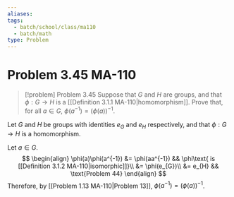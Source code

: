 ```yaml
---
aliases: 
tags:
  - batch/school/class/ma110
  - batch/math
type: Problem
---
```

# Problem 3.45 MA-110

> [!problem] Problem 3.45
> Suppose that $G$ and $H$ are groups, and that $\phi:G\longrightarrow H$ is a [[Definition 3.1.1 MA-110|homomorphism]]. Prove that, for all $a \in G$, $\phi(a^{-1})=(\phi(a))^{-1}$.

Let $G$ and $H$ be groups with identities $e_{G}$ and $e_{H}$ respectively, and that $\phi:G \longrightarrow H$ is a homomorphism. 

Let $a \in G$.
$$
\begin{align}
\phi(a)\phi(a^{-1}) &= \phi(aa^{-1}) && \phi\text{ is [[Definition 3.1.2 MA-110|isomorphic]]}\\
&= \phi(e_{G})\\
&= e_{H} && \text{Problem 44}
\end{align}
$$
Therefore, by [[Problem 1.13 MA-110|Problem 13]], $\phi(a^{-1})=(\phi(a))^{-1}$.
